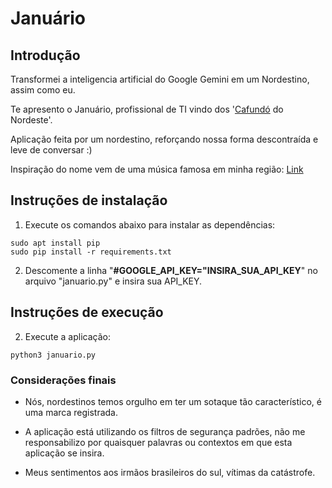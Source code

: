 # Januário

## Introdução

Transformei a inteligencia artificial do Google Gemini em um Nordestino, assim como eu.

Te apresento o Januário, profissional de TI vindo dos '[Cafundó](https://www.dicio.com.br/cafundo/) do Nordeste'.

Aplicação feita por um nordestino, reforçando nossa forma descontraída e leve de conversar :)

Inspiração do nome vem de uma música famosa em minha região: [Link](https://www.youtube.com/watch?v=DP8f73AHUtg&t=3s)


## Instruções de instalação

1. Execute os comandos abaixo para instalar as dependências:

```
sudo apt install pip
sudo pip install -r requirements.txt
```
2. Descomente a linha "**#GOOGLE_API_KEY="INSIRA_SUA_API_KEY**" no arquivo "januario.py" e insira sua API_KEY.

## Instruções de execução

2. Execute a aplicação:
 
```
python3 januario.py
```

### Considerações finais
- Nós, nordestinos temos orgulho em ter um sotaque tão característico, é uma marca registrada.

- A aplicação está utilizando os filtros de segurança padrões, não me responsabilizo por quaisquer palavras ou contextos em que esta aplicação se insira.

- Meus sentimentos aos irmãos brasileiros do sul, vítimas da catástrofe.
